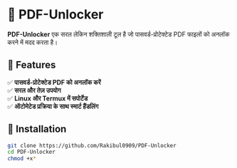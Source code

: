 # 📜 PDF-Unlocker  

**PDF-Unlocker** एक सरल लेकिन शक्तिशाली टूल है जो पासवर्ड-प्रोटेक्टेड PDF फाइलों को अनलॉक करने में मदद करता है।  

## 🚀 Features  
✅ **पासवर्ड-प्रोटेक्टेड PDF को अनलॉक करें**  
✅ **सरल और तेज़ उपयोग**  
✅ **Linux और Termux में सपोर्टेड**  
✅ **ऑटोमेटेड प्रक्रिया के साथ स्मार्ट हैंडलिंग**  

## 🔧 Installation  

```bash
git clone https://github.com/Rakibul0909/PDF-Unlocker
cd PDF-Unlocker  
chmod +x* 